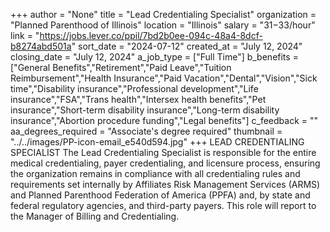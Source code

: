 +++
author = "None"
title = "Lead Credentialing Specialist"
organization = "Planned Parenthood of Illinois"
location = "Illinois"
salary = "$31-$33/hour"
link = "https://jobs.lever.co/ppil/7bd2b0ee-094c-48a4-8dcf-b8274abd501a"
sort_date = "2024-07-12"
created_at = "July 12, 2024"
closing_date = "July 12, 2024"
a_job_type = ["Full Time"]
b_benefits = ["General Benefits","Retirement","Paid Leave","Tuition Reimbursement","Health Insurance","Paid Vacation","Dental","Vision","Sick time","Disability insurance","Professional development","Life insurance","FSA","Trans health","Intersex health benefits","Pet insurance","Short-term disability insurance","Long-term disability insurance","Abortion procedure funding","Legal benefits"]
c_feedback = ""
aa_degrees_required = "Associate's degree required"
thumbnail = "../../images/PP-icon-email_e540d594.jpg"
+++
LEAD CREDENTIALING SPECIALIST 
The Lead Credentialing Specialist is responsible for the entire medical credentialing, payer credentialing, and licensure process, ensuring the organization remains in compliance with all credentialing rules and requirements set internally by Affiliates Risk Management Services (ARMS) and Planned Parenthood Federation of America (PPFA) and, by state and federal regulatory agencies, and third-party payers. This role will report to the Manager of Billing and Credentialing. 